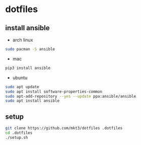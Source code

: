 # dotfiles

## install ansible
- arch linux
```bash
sudo pacman -S ansible
```

- mac
```bash
pip3 install ansible
```

- ubuntu
```bash
sudo apt update
sudo apt install software-properties-common
sudo apt-add-repository --yes --update ppa:ansible/ansible
sudo apt install ansible
```

## setup
```bash
git clone https://github.com/mkt3/dotfiles .dotfiles
cd .dotfiles
./setup.sh
```
